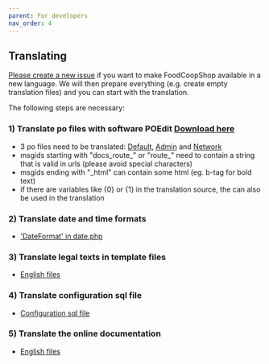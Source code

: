 ```yaml
---
parent: For developers
nav_order: 4
---
```

## Translating

[Please create a new issue]({{site.repo_url}}/issues/new) if you want to make FoodCoopShop available in a new language. We will then prepare everything (e.g. create empty translation files) and you can start with the translation.

The following steps are necessary: 

### 1) Translate po files with software POEdit [Download here](https://poedit.net)
* 3 po files need to be translated: [Default]({{site.repo_url}}/tree/develop/src/Locale/en_US/default.po), [Admin]({{site.repo_url}}/tree/develop/plugins/Admin/src/Locale/en_US/admin.po) and [Network]({{site.repo_url}}/tree/develop/plugins/Network/src/Locale/en_US/network.po)
* msgids starting with "docs_route_" or "route_" need to contain a string that is valid in urls (please avoid special characters)
* msgids ending with "_html" can contain some html (eg. b-tag for bold text)
* if there are variables like {0} or {1} in the translation source, the can also be used in the translation

### 2) Translate date and time formats
* ['DateFormat' in date.php]({{site.repo_url}}/tree/develop/config/Locale/en_US/date.php)

### 3) Translate legal texts in template files
* [English files]({{site.repo_url}}/tree/develop/src/Template/Element/legal/en_US)

### 4) Translate configuration sql file
* [Configuration sql file]({{site.repo_url}}/tree/develop/config/sql/_installation/clean-db-data-en_US.sql)

### 5) Translate the online documentation
* [English files](https://github.com/foodcoopshop/foodcoopshop.github.io/tree/master/en)